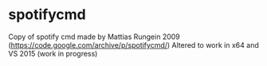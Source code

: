 # spotifycmd
Copy of spotify cmd made by Mattias Rungein 2009 (https://code.google.com/archive/p/spotifycmd/)
Altered to work in x64 and VS 2015 (work in progress)
